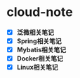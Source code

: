 # cloud-note

- [x] **泛微相关笔记**
- [x] **Spring相关笔记**
- [x] **Mybatis相关笔记**
- [x] **Docker相关笔记**
- [x] **Linux相关笔记**
